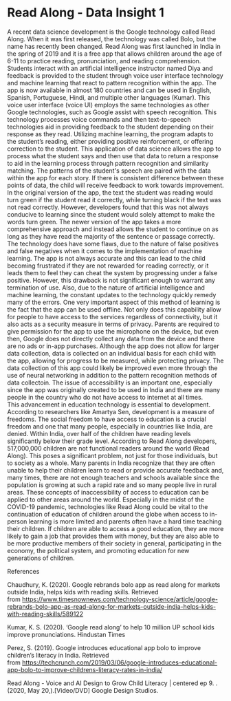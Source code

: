 # Read Along - Data Insight 1

A recent data science development is the Google technology called Read Along.  When it was first released, the technology was called Bolo, but the name has recently been changed.  Read Along was first launched in India in the spring of 2019 and it is a free app that allows children around the age of 6-11 to practice reading, pronunciation, and reading comprehension.  Students interact with an artificial intelligence instructor named Diya and feedback is provided to the student through voice user interface technology and machine learning that react to pattern recognition within the app.  The app is now available in almost 180 countries and can be used in English, Spanish, Portuguese, Hindi, and multiple other languages (Kumar).
This voice user interface (voice UI) employs the same technologies as other Google technologies, such as Google assist with speech recognition.  This technology processes voice commands and then text-to-speech technologies aid in providing feedback to the student depending on their response as they read.  Utilizing machine learning, the program adapts to the student’s reading, either providing positive reinforcement, or offering correction to the student.  This application of data science allows the app to process what the student says and then use that data to return a response to aid in the learning process through pattern recognition and similarity matching.  The patterns of the student's speech are paired with the data within the app for each story.  If there is consistent difference between these points of data, the child will receive feedback to work towards improvement.  In the original version of the app, the text the student was reading would turn green if the student read it correctly, while turning black if the text was not read correctly.  However, developers found that this was not always conducive to learning since the student would solely attempt to make the words turn green.  The newer version of the app takes a more comprehensive approach and instead allows the student to continue on as long as they have read the majority of the sentence or passage correctly.  
The technology does have some flaws, due to the nature of false positives and false negatives when it comes to the implementation of machine learning.  The app is not always accurate and this can lead to the child becoming frustrated if they are not rewarded for reading correctly, or it leads them to feel they can cheat the system by progressing under a false positive.  However, this drawback is not significant enough to warrant any termination of use.  Also, due to the nature of artificial intelligence and machine learning, the constant updates to the technology quickly remedy many of the errors.
One very important aspect of this method of learning is the fact that the app can be used offline.  Not only does this capability allow for people to have access to the services regardless of connectivity, but it also acts as a security measure in terms of privacy.  Parents are required to give permission for the app to use the microphone on the device, but even then, Google does not directly collect any data from the device and there are no ads or in-app purchases.  Although the app does not allow for larger data collection, data is collected on an individual basis for each child with the app, allowing for progress to be measured, while protecting privacy.  The data collection of this app could likely be improved even more through the use of neural networking in addition to the pattern recognition methods of data collectoin.  The issue of accessibility is an important one, especially since the app was originally created to be used in India and there are many people in the country who do not have access to internet at all times.  
This advancement in education technology is essential to development.  According to researchers like Amartya Sen, development is a measure of freedoms.  The social freedom to have access to education is a crucial freedom and one that many people, especially in countries like India, are denied.  Within India, over half of the children have reading levels significantly below their grade level.  According to Read Along developers, 517,000,000 children are not functional readers around the world (Read Along).  This poses a significant problem, not just for those individuals, but to society as a whole.  Many parents in India recognize that they are often unable to help their children learn to read or provide accurate feedback and, many times, there are not enough teachers and schools available since the population is growing at such a rapid rate and so many people live in rural areas.  These concepts of inaccessibility of access to education can be applied to other areas around the world.  Especially in the midst of the COVID-19 pandemic, technologies like Read Along could be vital to the continuation of education of children around the globe when access to in-person learning is more limited and parents often have a hard time teaching their children.  If children are able to access a good education, they are more likely to gain a job that provides them with money, but they are also able to be more productive members of their society in general, participating in the economy, the political system, and promoting education for new generations of children.


References

Chaudhury, K. (2020). Google rebrands bolo app as read along for markets outside India, helps kids with reading skills. Retrieved from https://www.timesnownews.com/technology-science/article/google-rebrands-bolo-app-as-read-along-for-markets-outside-india-helps-kids-with-reading-skills/589122

Kumar, K. S. (2020). ‘Google read along’ to help 10 million UP school kids improve pronunciations. Hindustan Times

Perez, S. (2019). Google introduces educational app bolo to improve children’s literacy in India. Retrieved from https://techcrunch.com/2019/03/06/google-introduces-educational-app-bolo-to-improve-childrens-literacy-rates-in-india/

Read Along - Voice and AI Design to Grow Child Literacy | centered ep 9. . (2020, May 20,).[Video/DVD] Google Design Studios.

